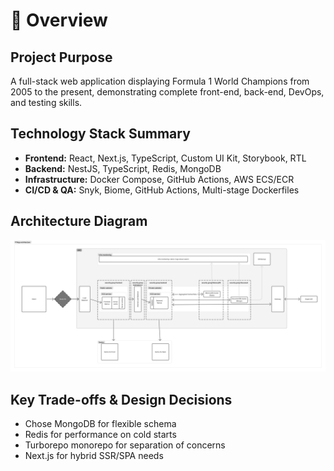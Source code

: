 # 🧭 Overview

## Project Purpose
A full-stack web application displaying Formula 1 World Champions from 2005 to the present, demonstrating complete front-end, back-end, DevOps, and testing skills.

## Technology Stack Summary
- **Frontend:** React, Next.js, TypeScript, Custom UI Kit, Storybook, RTL
- **Backend:** NestJS, TypeScript, Redis, MongoDB
- **Infrastructure:** Docker Compose, GitHub Actions, AWS ECS/ECR
- **CI/CD & QA:** Snyk, Biome, GitHub Actions, Multi-stage Dockerfiles

## Architecture Diagram
![Architecture Diagram](../images/architecture-diagram.png)

## Key Trade-offs & Design Decisions
- Chose MongoDB for flexible schema
- Redis for performance on cold starts
- Turborepo monorepo for separation of concerns
- Next.js for hybrid SSR/SPA needs
